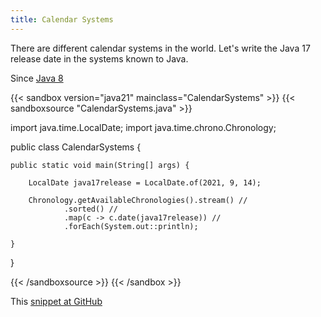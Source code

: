 ```yaml
---
title: Calendar Systems
---
```


There are different calendar systems in the world. Let's write the Java 17
 release date in the systems known to Java.

Since [Java 8](/jdk/8/)

{{< sandbox version="java21" mainclass="CalendarSystems" >}}
{{< sandboxsource "CalendarSystems.java" >}}

import java.time.LocalDate;
import java.time.chrono.Chronology;

public class CalendarSystems {

	public static void main(String[] args) {

		LocalDate java17release = LocalDate.of(2021, 9, 14);

		Chronology.getAvailableChronologies().stream() //
				.sorted() //
				.map(c -> c.date(java17release)) //
				.forEach(System.out::println);

	}

}

{{< /sandboxsource >}}
{{< /sandbox >}}

This [snippet at GitHub](https://github.com/marchof/io.javaalmanac.snippets/tree/master/src/main/java/io/javaalmanac/snippets/time/CalendarSystems.java)
